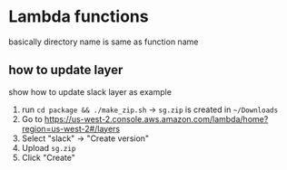 # Lambda functions

basically directory name is same as function name

## how to update layer
show how to update slack layer as example

1. run `cd package && ./make_zip.sh` -> `sg.zip` is created in `~/Downloads`
2. Go to https://us-west-2.console.aws.amazon.com/lambda/home?region=us-west-2#/layers
3. Select "slack" -> "Create version"
4. Upload `sg.zip`
5. Click "Create"
